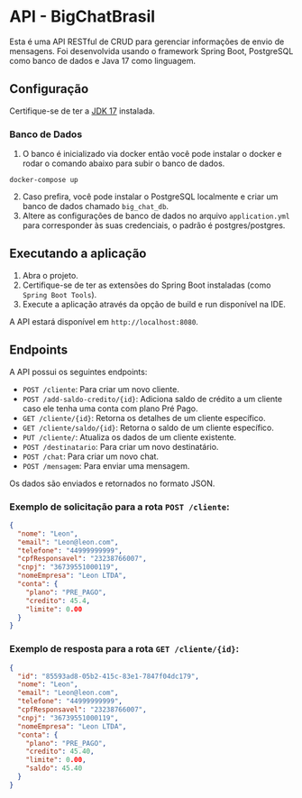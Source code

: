 # API - BigChatBrasil

Esta é uma API RESTful de CRUD para gerenciar informações de envio de mensagens. Foi desenvolvida usando o framework
Spring Boot, PostgreSQL como banco de dados e Java 17 como linguagem.

## Configuração

Certifique-se de ter a [JDK 17](https://www.oracle.com/java/technologies/javase/jdk17-archive-downloads.html) instalada.

### Banco de Dados

1. O banco é inicializado via docker então você pode instalar o docker e rodar o comando abaixo para subir o banco de
   dados.

```
docker-compose up
```

2. Caso prefira, você pode instalar o PostgreSQL localmente e criar um banco de dados chamado `big_chat_db`.
3. Altere as configurações de banco de dados no arquivo `application.yml` para corresponder às suas credenciais, o
   padrão é postgres/postgres.

## Executando a aplicação

1. Abra o projeto.
2. Certifique-se de ter as extensões do Spring Boot instaladas (como `Spring Boot Tools`).
3. Execute a aplicação através da opção de build e run disponível na IDE.

A API estará disponível em `http://localhost:8080`.

## Endpoints

A API possui os seguintes endpoints:

- `POST /cliente`: Para criar um novo cliente.
- `POST /add-saldo-credito/{id}`: Adiciona saldo de crédito a um cliente caso ele tenha uma conta com plano Pré Pago.
- `GET /cliente/{id}`: Retorna os detalhes de um cliente específico.
- `GET /cliente/saldo/{id}`: Retorna o saldo de um cliente específico.
- `PUT /cliente/`: Atualiza os dados de um cliente existente.
- `POST /destinatario`: Para criar um novo destinatário.
- `POST /chat`: Para criar um novo chat.
- `POST /mensagem`: Para enviar uma mensagem.

Os dados são enviados e retornados no formato JSON.

### Exemplo de solicitação para a rota `POST /cliente`:

```json
{
  "nome": "Leon",
  "email": "Leon@leon.com",
  "telefone": "44999999999",
  "cpfResponsavel": "23238766007",
  "cnpj": "36739551000119",
  "nomeEmpresa": "Leon LTDA",
  "conta": {
    "plano": "PRE_PAGO",
    "credito": 45.4,
    "limite": 0.00
  }
}
```

### Exemplo de resposta para a rota `GET /cliente/{id}`:

```json
{
  "id": "85593ad8-05b2-415c-83e1-7847f04dc179",
  "nome": "Leon",
  "email": "Leon@leon.com",
  "telefone": "44999999999",
  "cpfResponsavel": "23238766007",
  "cnpj": "36739551000119",
  "nomeEmpresa": "Leon LTDA",
  "conta": {
    "plano": "PRE_PAGO",
    "credito": 45.40,
    "limite": 0.00,
    "saldo": 45.40
  }
}
```
